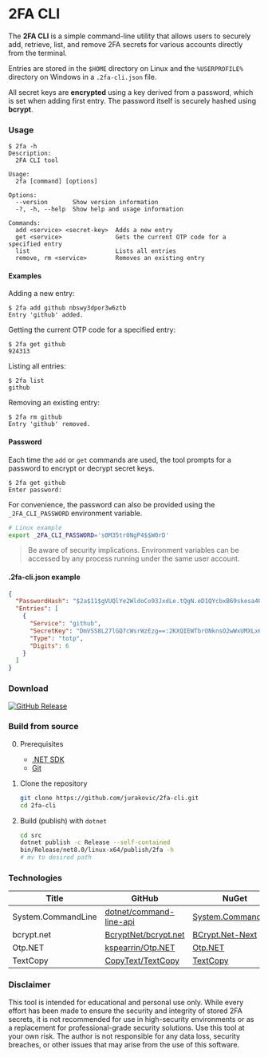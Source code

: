 
# 2FA CLI

The **2FA CLI** is a simple command-line utility that allows users to securely add, retrieve, list, and remove 2FA secrets for various accounts directly from the terminal.

Entries are stored in the `$HOME` directory on Linux and the `%USERPROFILE%` directory on Windows in a `.2fa-cli.json` file.

All secret keys are **encrypted** using a key derived from a password, which is set when adding first entry. The password itself is securely hashed using **bcrypt**.

### Usage

```text
$ 2fa -h
Description:
  2FA CLI tool

Usage:
  2fa [command] [options]

Options:
  --version       Show version information
  -?, -h, --help  Show help and usage information

Commands:
  add <service> <secret-key>  Adds a new entry
  get <service>               Gets the current OTP code for a specified entry
  list                        Lists all entries
  remove, rm <service>        Removes an existing entry
```

#### Examples

Adding a new entry:

```
$ 2fa add github nbswy3dpor3w6ztb
Entry 'github' added.
```

Getting the current OTP code for a specified entry:

```
$ 2fa get github
924313
```

Listing all entries:

```
$ 2fa list
github
```

Removing an existing entry:

```
$ 2fa rm github
Entry 'github' removed.
```

#### Password

Each time the `add` or `get` commands are used, the tool prompts for a password to encrypt or decrypt secret keys.

```
$ 2fa get github
Enter password:
```

For convenience, the password can also be provided using the `_2FA_CLI_PASSWORD` environment variable.

```bash
# Linux example
export _2FA_CLI_PASSWORD='s0M35tr0NgP4$$W0rD'
```

> Be aware of security implications. Environment variables can be accessed by any process running under the same user account.

#### .2fa-cli.json example

```json
{
  "PasswordHash": "$2a$11$gVUQlYe2WldoCo93JxdLe.tQgN.eD1QYcbxB69skesa4QYZjEmEJK",
  "Entries": [
    {
      "Service": "github",
      "SecretKey": "DmVSS8L27lGQ7cWsrWzEzg==:2KXQIEWTbrONknsO2wWxUMXLx6MMY41sx2FAkiIJhR8=",
      "Type": "totp",
      "Digits": 6
    }
  ]
}
```

### Download

[![GitHub Release](https://img.shields.io/github/v/release/jurakovic/2fa-cli)](https://github.com/jurakovic/2fa-cli/releases/latest)

### Build from source

0. Prerequisites

    * [.NET SDK](https://dotnet.microsoft.com/en-us/download)
    * [Git](https://git-scm.com/)

1. Clone the repository

    ```bash
    git clone https://github.com/jurakovic/2fa-cli.git
    cd 2fa-cli
    ```

3. Build (publish) with `dotnet`

    ```bash
    cd src
    dotnet publish -c Release --self-contained
    bin/Release/net8.0/linux-x64/publish/2fa -h
    # mv to desired path
    ```

### Technologies

| Title | GitHub | NuGet |
|--|--|--|
| System.CommandLine | [dotnet/command-line-api](https://github.com/dotnet/command-line-api) | [System.CommandLine](https://www.nuget.org/packages/System.CommandLine) |
| bcrypt.net | [BcryptNet/bcrypt.net](https://github.com/BcryptNet/bcrypt.net) | [BCrypt.Net-Next](https://www.nuget.org/packages/BCrypt.Net-Next) |
| Otp.NET | [kspearrin/Otp.NET](https://github.com/kspearrin/Otp.NET) | [Otp.NET](https://www.nuget.org/packages/Otp.NET) |
| TextCopy | [CopyText/TextCopy](https://github.com/CopyText/TextCopy) | [TextCopy](https://www.nuget.org/packages/TextCopy) |

### Disclaimer

This tool is intended for educational and personal use only. While every effort has been made to ensure the security and integrity of stored 2FA secrets, it is not recommended for use in high-security environments or as a replacement for professional-grade security solutions. Use this tool at your own risk. The author is not responsible for any data loss, security breaches, or other issues that may arise from the use of this software.
